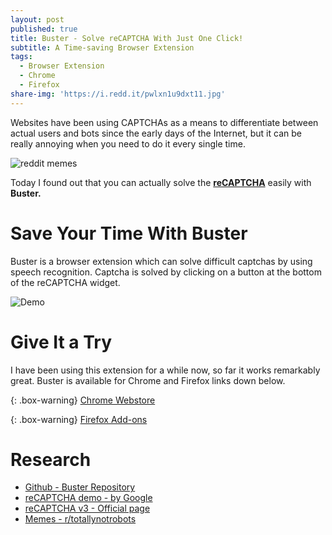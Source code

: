 ```yaml
---
layout: post
published: true
title: Buster - Solve reCAPTCHA With Just One Click!
subtitle: A Time-saving Browser Extension
tags:
  - Browser Extension
  - Chrome
  - Firefox
share-img: 'https://i.redd.it/pwlxn1u9dxt11.jpg'
---
```

Websites have been using CAPTCHAs as a means to differentiate between actual users and bots since the early days of the Internet, but it can be really annoying when you need to do it every single time.

![reddit memes](https://i.redd.it/ac7eraz0eka21.jpg)

Today I found out that you can actually solve the [**reCAPTCHA**](https://www.google.com/recaptcha/intro/v3.html) easily with  **Buster.**

Save Your Time With Buster
================================
Buster is a browser extension which can solve difficult captchas by using speech recognition. Captcha is solved by clicking on a button at the bottom of the reCAPTCHA widget.

![Demo](https://imgur.com/x5JCp2O.gif)

Give It a Try
======================
I have been using this extension for a while now, so far it works remarkably great. Buster is available for Chrome and Firefox links down below.

{: .box-warning}
[Chrome Webstore](https://chrome.google.com/webstore/detail/buster-captcha-solver-for/mpbjkejclgfgadiemmefgebjfooflfhl)

{: .box-warning}
[Firefox Add-ons](https://addons.mozilla.org/en-US/firefox/addon/buster-captcha-solver/)

Research
=================
- [Github - Buster Repository](https://github.com/dessant/buster) 
- [reCAPTCHA demo - by Google](https://www.google.com/recaptcha/api2/demo)
- [reCAPTCHA v3 - Official page](https://www.google.com/recaptcha/intro/v3.html)
- [Memes - r/totallynotrobots](https://www.reddit.com/r/totallynotrobots/)
